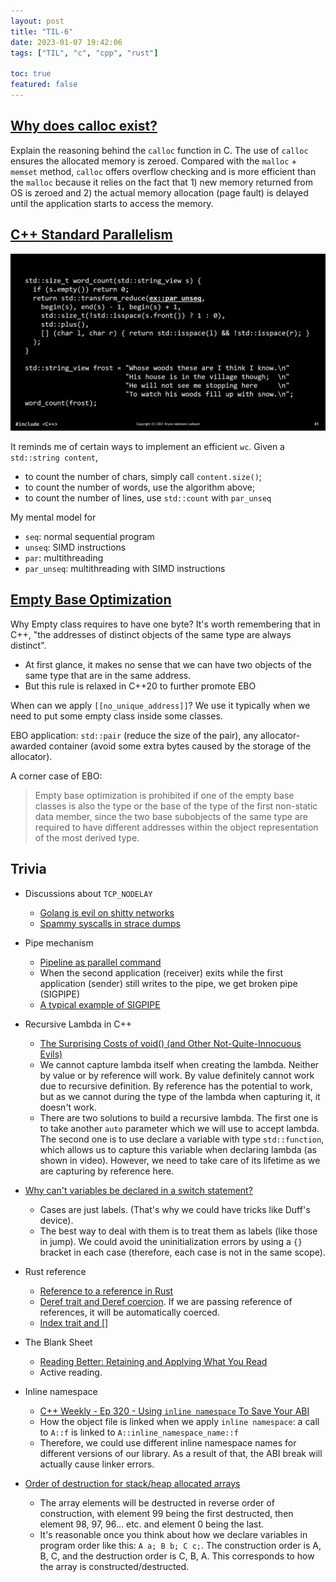 ```yaml
---
layout: post
title: "TIL-6"
date: 2023-01-07 19:42:06
tags: ["TIL", "c", "cpp", "rust"]

toc: true
featured: false
---
```


## [Why does calloc exist?](https://vorpus.org/blog/why-does-calloc-exist/)

Explain the reasoning behind the `calloc` function in C. The use of `calloc` ensures the allocated memory is zeroed. Compared with the `malloc` + `memset` method, `calloc` offers overflow checking and is more efficient than the `malloc` because it relies on the fact that 1) new memory returned from OS is zeroed and 2) the actual memory allocation (page fault) is delayed until the application starts to access the memory.


## [C++ Standard Parallelism](https://www.youtube.com/watch?v=LW_T2RGXego)

![](/assets/img/blog/2023/01/til-6-par-word-count.png)

It reminds me of certain ways to implement an efficient `wc`. Given a `std::string content`,
- to count the number of chars, simply call `content.size()`;
- to count the number of words, use the algorithm above;
- to count the number of lines, use `std::count` with `par_unseq`

My mental model for
- `seq`: normal sequential program
- `unseq`: SIMD instructions
- `par`: multithreading
- `par_unseq`: multithreading with SIMD instructions


## [Empty Base Optimization](https://en.cppreference.com/w/cpp/language/ebo)

Why Empty class requires to have one byte? It's worth remembering that in C++, "the addresses of distinct objects of the same type are always distinct".
- At first glance, it makes no sense that we can have two objects of the same type that are in the same address.
- But this rule is relaxed in C++20 to further promote EBO

When can we apply `[[no_unique_address]]`? We use it typically when we need to put some empty class inside some classes.

EBO application: `std::pair` (reduce the size of the pair), any allocator-awarded container (avoid some extra bytes caused by the storage of the allocator).

A corner case of EBO:

> Empty base optimization is prohibited if one of the empty base classes is also the type or the base of the type of the first non-static data member, since the two base subobjects of the same type are required to have different addresses within the object representation of the most derived type.


## Trivia

- Discussions about `TCP_NODELAY`
   - [Golang is evil on shitty networks](https://withinboredom.info/blog/2022/12/29/golang-is-evil-on-shitty-networks/)
   - [Spammy syscalls in strace dumps](http://rachelbythebay.com/w/2023/01/05/syscall/)

- Pipe mechanism
  - [Pipeline as parallel command](https://unix.stackexchange.com/questions/409827/pipeline-as-parallel-command)
  - When the second application (receiver) exits while the first application (sender) still writes to the pipe, we get broken pipe (SIGPIPE)
  - [A typical example of SIGPIPE](https://unix.stackexchange.com/questions/84813/what-makes-a-unix-process-die-with-broken-pipe)

- Recursive Lambda in C++
  - [The Surprising Costs of void() (and Other Not-Quite-Innocuous Evils)](https://youtu.be/Wg1f9Sufyic?t=3145)
  - We cannot capture lambda itself when creating the lambda. Neither by value or by reference will work. By value definitely cannot work due to recursive definition. By reference has the potential to work, but as we cannot during the type of the lambda when capturing it, it doesn't work.
  - There are two solutions to build a recursive lambda. The first one is to take another `auto` parameter which we will use to accept lambda. The second one is to use declare a variable with type `std::function`, which allows us to capture this variable when declaring lambda (as shown in video). However, we need to take care of its lifetime as we are capturing by reference here.

- [Why can't variables be declared in a switch statement?](https://stackoverflow.com/questions/92396/why-cant-variables-be-declared-in-a-switch-statement)
  - Cases are just labels. (That's why we could have tricks like Duff's device).
  - The best way to deal with them is to treat them as labels (like those in jump). We could avoid the uninitialization errors by using a `{}` bracket in each case (therefore, each case is not in the same scope).

- Rust reference
  - [Reference to a reference in Rust](https://users.rust-lang.org/t/reference-to-a-reference/44753/2)
  - [Deref trait and Deref coercion](https://doc.rust-lang.org/std/ops/trait.Deref.html). If we are passing reference of references, it will be automatically coerced.
  - [Index trait and \[\]](https://doc.rust-lang.org/std/ops/trait.Index.html)

- The Blank Sheet
  - [Reading Better: Retaining and Applying What You Read](https://fs.blog/reading/)
  - Active reading.

- Inline namespace
  - [C++ Weekly - Ep 320 - Using `inline namespace` To Save Your ABI](https://www.youtube.com/watch?v=rUESOjhvLw0)
  - How the object file is linked when we apply `inline namespace`: a call to `A::f` is linked to `A::inline_namespace_name::f`
  - Therefore, we could use different inline namespace names for different versions of our library. As a result of that, the ABI break will actually cause linker errors.

- [Order of destruction for stack/heap allocated arrays](https://stackoverflow.com/questions/31101854/order-of-destruction-for-stack-heap-allocated-arrays)
  - The array elements will be destructed in reverse order of construction, with element 99 being the first destructed, then element 98, 97, 96... etc. and element 0 being the last.
  - It's reasonable once you think about how we declare variables in program order like this: `A a; B b; C c;`. The construction order is A, B, C, and the destruction order is C, B, A. This corresponds to how the array is constructed/destructed.